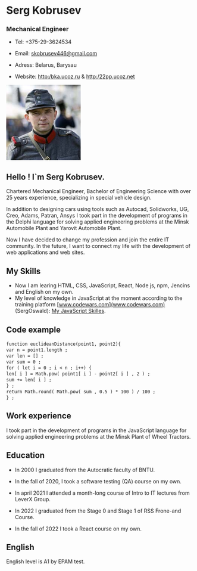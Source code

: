Serg Kobrusev
============ 
### Mechanical Engineer

+ Tel: +375-29-3624534

+ Email: skobrusev446@gmail.com

+ Adress: Belarus, Barysau

+ Website: [http:/bka.ucoz.ru](http:/bka.ucoz.ru) & [http:/22pp.ucoz.net](http:/22pp.ucoz.net)
          
![Serg photo](2021-09-06-01-200.jpg)

Hello ! I`m Serg Kobrusev.
-------------------------
Chartered Mechanical Engineer, Bachelor of Engineering Science with over 25 years experience, specializing in special vehicle design.

In addition to designing cars using tools such as Autocad, Solidworks, UG, Creo, Adams, Patran, Ansys I took part in the development of programs in the Delphi language for solving applied engineering problems at the Minsk Automobile Plant and Yarovit Automobile Plant.

Now I have decided to change my profession and join the entire IT community. In the future, I want to connect my life with the development of web applications and web sites.

**My Skills**
-------------
* Now I am learing HTML, CSS, JavaScript, React, Node js, npm, Jencins and English on my own.
* My level of knowledge in JavaScript at the moment according to the training platform [www.codewars.com](www.codewars.com) (SergOswald): [My JavaScript Skilles](https://www.codewars.com/users/SergOswald/stats).

**Code example**
----------------
```
function euclideanDistance(point1, point2){
var n = point1.length ;
var len = [] ;
var sum = 0 ;
for ( let i = 0 ; i < n ; i++) {
len[ i ] = Math.pow( point1[ i ] - point2[ i ] , 2 ) ;
sum += len[ i ] ;
} ;
return Math.round( Math.pow( sum , 0.5 ) * 100 ) / 100 ;
} ;
```

**Work experience**
-------------------
I took part in the development of programs in the JavaScript language for solving applied engineering problems at the Minsk Plant of Wheel Tractors.

**Education**
-------------
* In 2000 I graduated from the Autocratic faculty of BNTU.

* In the fall of 2020, I took a software testing (QA) course on my own.

* In april 2021 I attended a month-long course of Intro to IT lectures from LeverX Group. 

* In 2022 I graduated from the Stage 0 and Stage 1 of RSS Fronе-and Сourse.

* In the fall of 2022 I took a React course on my own.



**English**
-------------
English level is A1 by EPAM test.
